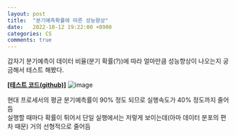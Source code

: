 ```yaml
---
layout: post
title:  "분기예측확률에 따른 성능향상"
date:   2022-10-12 19:22:00 +0900
categories: CS
comments: true
---
```

갑자기 분기예측이 데이터 비율(분기 확률(?))에 따라 얼마만큼 성능향상이 나오는지 궁금해서 테스트 해봤다.  

[**[테스트 코드(github)]**](https://github.com/Ria9993/PlayGround/blob/main/Branch-prediction%20performance%20test/Branch-prediction%20performance%20test/main.cpp)
![image](https://user-images.githubusercontent.com/44316628/195322282-598083d7-2a44-47a2-ac61-39d21ad05325.png)  

현대 프로세서의 평균 분기예측률이 90% 정도 되므로 실행속도가 40% 정도까지 줄어듬  
실행할 때마다 확률이 튀어서 단일 실행에서는 저렇게 보이는데(아마 데이터 분포의 편차 때문) 거의 선형적으로 줄어듬  